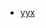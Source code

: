- [yyx](https://github.com/19020011038/OUC-HomeWork/tree/main/%E8%AE%A1%E7%AE%97%E6%9C%BA%E7%B3%BB%E7%BB%9F%E5%9F%BA%E7%A1%80)

